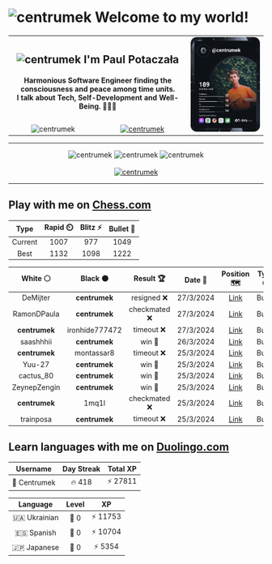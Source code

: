 <h1>
  <img
    src="https://emojis.slackmojis.com/emojis/images/1531849430/4246/blob-sunglasses.gif"
    width="30"
    alt="centrumek"
  />
  Welcome to my world!
</h1>

<table>
  <tbody>
    <tr>
      <td align="center" width="70%" colspan="2">
        <h2>
          <img
            src="https://raw.githubusercontent.com/MartinHeinz/MartinHeinz/master/wave.gif"
            width="30px"
            alt="centrumek"
          />
          I'm Paul Potaczała
        </h2>
        <h4>
          Harmonious Software Engineer finding the consciousness and peace among time units.
          <br/>
          I talk about Tech, Self-Development and Well-Being. 🌿🧘🚀
        </h4>
      </td>
      <td width="30%" rowspan="2">
        <a href="https://app.daily.dev/centrumek">
          <img
            src="./devcard.svg"
            alt="centrumek"
          />
        </a>
      </td>
    </tr>
    <tr align="center">
      <td>
        <img
          src="https://komarev.com/ghpvc/?username=centrumek&label=visitors&color=0e75b6&style=flat"
          alt="centrumek"
        >
      </td>
      <td>
        <a href="https://stackoverflow.com/users/14496012/centrumek">
          <img
            src="https://stackoverflow.com/users/flair/14496012.png?theme=dark"
            alt="centrumek"
          >
        </a>
      </td>
    </tr>
  </tbody>
</table>

---
<div align="center">
  <img 
    src="https://github-readme-stats.vercel.app/api?username=centrumek&show_icons=true&count_private=true&theme=dark&hide_border=true&hide=issues,contribs&bg_color=00000000"
    alt="centrumek"
  />
  <img
    src="https://github-readme-stats.vercel.app/api/top-langs/?username=centrumek&layout=compact&hide_border=true&theme=dark&bg_color=00000000&langs_count=6&exclude_repo=air-statistic-app"
    alt="centrumek"
  />
  <img 
    src="https://github-readme-streak-stats.herokuapp.com?user=centrumek&theme=dark&hide_border=true&background=FFFFFF00"
    alt="centrumek"
  />
  <br/>
  <br/>
  <a href="https://www.buymeacoffee.com/centrumek">
    <img
      src="https://cdn.buymeacoffee.com/buttons/v2/default-orange.png"
      height="50"
      width="210"
      alt="centrumek"
    />
  </a>
</div>

---

## Play with me on [Chess.com](https://www.chess.com/member/centrumek)

<div align="center">
<!--START_SECTION:chessStats-->
<!-- Automatically generated with https://github.com/Balastrong/chess-stats-action -->

| Type | Rapid ⏲️ | Blitz ⚡ | Bullet 🔫 |
|:---:|:---:|:---:|:---:|
| Current | 1007 | 977 | 1049 |
| Best | 1132 | 1098 | 1222 |

| White ⚪ | Black ⚫ | Result 🏆 | Date 📅 | Position 🗺️ | Type 🕕 |
|:---:|:---:|:---:|:---:|:---:|:---:|
| DeMijter | **centrumek** | resigned ❌ | 27/3/2024 | <a href="http://www.ee.unb.ca/cgi-bin/tervo/fen.pl?select=r7/pbp3B1/2n1k2p/8/4p1p1/4P1P1/PPP4P/2KR1R2 b - -">Link</a> | Bullet |
| RamonDPaula | **centrumek** | checkmated ❌ | 27/3/2024 | <a href="http://www.ee.unb.ca/cgi-bin/tervo/fen.pl?select=2Q5/pkpP4/1pb5/3p4/3b2q1/8/PPP2P2/4K2R b - -">Link</a> | Bullet |
| **centrumek** | ironhide777472 | timeout ❌ | 27/3/2024 | <a href="http://www.ee.unb.ca/cgi-bin/tervo/fen.pl?select=4k1r1/p1Kq1p1p/8/3p4/5P2/8/P7/8 w - -">Link</a> | Bullet |
| saashhhii | **centrumek** | win 🥇 | 26/3/2024 | <a href="http://www.ee.unb.ca/cgi-bin/tervo/fen.pl?select=r1b1k3/1p6/p1p1p3/8/1PP2b2/N4r2/P3K3/1Q2R3 w q -">Link</a> | Bullet |
| **centrumek** | montassar8 | timeout ❌ | 25/3/2024 | <a href="http://www.ee.unb.ca/cgi-bin/tervo/fen.pl?select=8/3R1pp1/4Rbkp/p7/8/P1r3PK/8/8 w - -">Link</a> | Bullet |
| Yuu-27 | **centrumek** | win 🥇 | 25/3/2024 | <a href="http://www.ee.unb.ca/cgi-bin/tervo/fen.pl?select=1k1r3r/3qb3/3p1n2/B1pPp3/1nP1Pp1p/PQ3P1P/1P2N3/1K3BRR w - -">Link</a> | Bullet |
| cactus_80 | **centrumek** | win 🥇 | 25/3/2024 | <a href="http://www.ee.unb.ca/cgi-bin/tervo/fen.pl?select=1k6/4RR2/1p5r/1Kpr2Qp/2PP3P/7P/PP6/8 w - -">Link</a> | Bullet |
| ZeynepZengin | **centrumek** | win 🥇 | 25/3/2024 | <a href="http://www.ee.unb.ca/cgi-bin/tervo/fen.pl?select=5rk1/3b2pp/rp3n2/3pqP2/p3p1P1/P1N4P/2PKR3/1R6 w - -">Link</a> | Bullet |
| **centrumek** | 1mq1l | checkmated ❌ | 25/3/2024 | <a href="http://www.ee.unb.ca/cgi-bin/tervo/fen.pl?select=r3k3/p4p2/2p5/3Pp3/P5Q1/3P4/3b1q1r/R5Kb w q -">Link</a> | Bullet |
| trainposa | **centrumek** | timeout ❌ | 25/3/2024 | <a href="http://www.ee.unb.ca/cgi-bin/tervo/fen.pl?select=8/pp6/nnk4R/2p5/P5bP/1P6/1KPr2P1/8 b - -">Link</a> | Bullet |

<!--END_SECTION:chessStats-->
</div>

## Learn languages with me on [Duolingo.com](https://www.duolingo.com/profile/Centrumek)

<div align="center">
<!--START_SECTION:duolingoStats-->
<!-- Automatically generated with https://github.com/centrumek/duolingo-readme-stats-->

| Username | Day Streak | Total XP |
|:---:|:---:|:---:|
| 👤 Centrumek | 🔥 418 | ⚡ 27811 |

| Language | Level | XP |
|:---:|:---:|:---:|
| 🇺🇦 Ukrainian | 👑 0 | ⚡ 11753 |
| 🇪🇸 Spanish | 👑 0 | ⚡ 10704 |
| 🇯🇵 Japanese | 👑 0 | ⚡ 5354 |

<!--END_SECTION:duolingoStats-->
</div>
<!--
**centrumek/centrumek** is a ✨ _special_ ✨ repository because its `README.md` (this file) appears on your GitHub profile.

Here are some ideas to get you started:

- 🔭 I’m currently working on ...
- 🌱 I’m currently learning ...
- 👯 I’m looking to collaborate on ...
- 🤔 I’m looking for help with ...
- 💬 Ask me about ...
- 📫 How to reach me: ...
- 😄 Pronouns: ...
- ⚡ Fun fact: ...
-->
